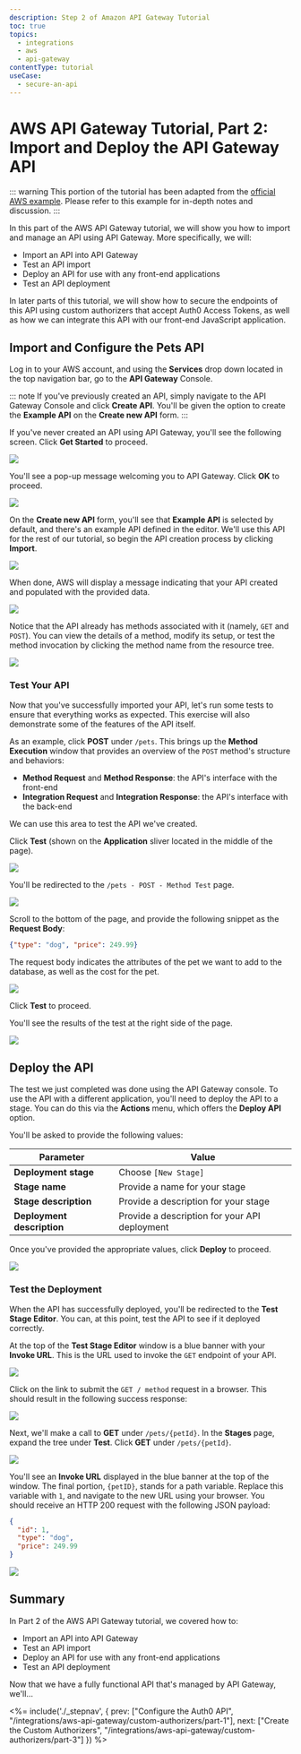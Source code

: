 ```yaml
---
description: Step 2 of Amazon API Gateway Tutorial
toc: true
topics:
  - integrations
  - aws
  - api-gateway
contentType: tutorial
useCase:
  - secure-an-api
---
```


# AWS API Gateway Tutorial, Part 2: Import and Deploy the API Gateway API

::: warning
This portion of the tutorial has been adapted from the [official AWS example](http://docs.aws.amazon.com/apigateway/latest/developerguide/api-gateway-create-api-from-example.html). Please refer to this example for in-depth notes and discussion.
:::

In this part of the AWS API Gateway tutorial, we will show you how to import and manage an API using API Gateway. More specifically, we will:

* Import an API into API Gateway
* Test an API import
* Deploy an API for use with any front-end applications
* Test an API deployment

In later parts of this tutorial, we will show how to secure the endpoints of this API using custom authorizers that accept Auth0 Access Tokens, as well as how we can integrate this API with our front-end JavaScript application.

## Import and Configure the Pets API

Log in to your AWS account, and using the **Services** drop down located in the top navigation bar, go to the **API Gateway** Console.

::: note
If you've previously created an API, simply navigate to the API Gateway Console and click **Create API**. You'll be given the option to create the **Example API** on the **Create new API** form.
:::

If you've never created an API using API Gateway, you'll see the following screen. Click **Get Started** to proceed.

![](/media/articles/integrations/aws-api-gateway-2/part-1/aws-pt1-1.png)

You'll see a pop-up message welcoming you to API Gateway. Click **OK** to proceed.

![](/media/articles/integrations/aws-api-gateway-2/part-1/aws-pt1-3.png)

On the **Create new API** form, you'll see that **Example API** is selected by default, and there's an example API defined in the editor. We'll use this API for the rest of our tutorial, so begin the API creation process by clicking **Import**.

![](/media/articles/integrations/aws-api-gateway-2/part-1/aws-pt1-4.png)

When done, AWS will display a message indicating that your API created and populated with the provided data.

![](/media/articles/integrations/aws-api-gateway-2/part-1/aws-pt1-5.png)

Notice that the API already has methods associated with it (namely, `GET` and `POST`). You can view the details of a method, modify its setup, or test the method invocation by clicking the method name from the resource tree.

![](/media/articles/integrations/aws-api-gateway-2/part-1/aws-pt1-5a.png)

### Test Your API

Now that you've successfully imported your API, let's run some tests to ensure that everything works as expected. This exercise will also demonstrate some of the features of the API itself.

As an example, click **POST** under `/pets`. This brings up the **Method Execution** window that provides an overview of the `POST` method's structure and behaviors:

* **Method Request** and **Method Response**: the API's interface with the front-end
* **Integration Request** and **Integration Response**: the API's interface with the back-end

We can use this area to test the API we've created. 

Click **Test** (shown on the **Application** sliver located in the middle of the page).

![](/media/articles/integrations/aws-api-gateway-2/part-1/aws-pt1-5b.png)

You'll be redirected to the `/pets - POST - Method Test` page.

![](/media/articles/integrations/aws-api-gateway-2/part-1/aws-pt1-5c.png)

Scroll to the bottom of the page, and provide the following snippet as the **Request Body**:

```json
{"type": "dog", "price": 249.99}
```

The request body indicates the attributes of the pet we want to add to the database, as well as the cost for the pet.

![](/media/articles/integrations/aws-api-gateway-2/part-1/aws-pt1-5d.png)

Click **Test** to proceed.

You'll see the results of the test at the right side of the page.

![](/media/articles/integrations/aws-api-gateway-2/part-1/aws-pt1-5e.png)

## Deploy the API

The test we just completed was done using the API Gateway console. To use the API with a different application, you'll need to deploy the API to a stage. You can do this via the **Actions** menu, which offers the **Deploy API** option.

You'll be asked to provide the following values:

| **Parameter** | **Value** |
| - | - |
| **Deployment stage** | Choose `[New Stage]` |
| **Stage name** | Provide a name for your stage |
| **Stage description** | Provide a description for your stage |
| **Deployment description** | Provide a description for your API deployment |

Once you've provided the appropriate values, click **Deploy** to proceed.

![](/media/articles/integrations/aws-api-gateway-2/part-1/aws-pt1-6.png)

### Test the Deployment

When the API has successfully deployed, you'll be redirected to the **Test Stage Editor**. You can, at this point, test the API to see if it deployed correctly.

At the top of the **Test Stage Editor** window is a blue banner with your **Invoke URL**. This is the URL used to invoke the `GET` endpoint of your API. 

![](/media/articles/integrations/aws-api-gateway-2/part-1/aws-pt1-7.png)

Click on the link to submit the `GET / method` request in a browser. This should result in the following success response:

![](/media/articles/integrations/aws-api-gateway-2/part-1/aws-pt1-8.png)

Next, we'll make a call to **GET** under `/pets/{petId}`. In the **Stages** page, expand the tree under **Test**. Click **GET** under `/pets/{petId}`.

![](/media/articles/integrations/aws-api-gateway-2/part-1/aws-pt1-9.png)

You'll see an **Invoke URL** displayed in the blue banner at the top of the window. The final portion, `{petID}`, stands for a path variable. Replace this variable with `1`, and navigate to the new URL using your browser. You should receive an HTTP 200 request with the following JSON payload:

```json
{
  "id": 1,
  "type": "dog",
  "price": 249.99
}
```

![](/media/articles/integrations/aws-api-gateway-2/part-1/aws-pt1-10.png)

## Summary

In Part 2 of the AWS API Gateway tutorial, we covered how to:

* Import an API into API Gateway
* Test an API import
* Deploy an API for use with any front-end applications
* Test an API deployment

Now that we have a fully functional API that's managed by API Gateway, we'll...

<%= include('./_stepnav', {
 prev: ["Configure the Auth0 API", "/integrations/aws-api-gateway/custom-authorizers/part-1"],
 next: ["Create the Custom Authorizers", "/integrations/aws-api-gateway/custom-authorizers/part-3"]
}) %>
